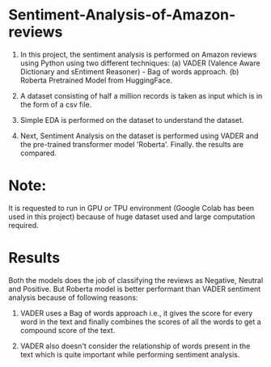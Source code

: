 # Sentiment-Analysis-of-Amazon-reviews

1. In this project, the sentiment analysis is performed on Amazon reviews using Python using two different techniques: 
      (a) VADER (Valence Aware Dictionary and sEntiment Reasoner) - Bag of words approach.
      (b) Roberta Pretrained Model from HuggingFace.
  
2. A dataset consisting of half a million records is taken as input which is in the form of a csv file.

3. Simple EDA is performed on the dataset to understand the dataset.

4. Next, Sentiment Analysis on the dataset is performed using VADER and the pre-trained transformer model 'Roberta'. Finally. the results are compared.

# Note:

It is requested to run in GPU or TPU environment (Google Colab has been used in this project) because of huge dataset used and large computation required.

# Results

Both the models does the job of classifying the reviews as Negative, Neutral and Positive. But Roberta model is better performant than VADER sentiment analysis because of following reasons:

1. VADER uses a Bag of words approach i.e., it gives the score for every word in the text and finally combines the scores of all the words to get a compound score of the text.
  
2. VADER also doesn't consider the relationship of words present in the text which is quite important while performing sentiment analysis.
